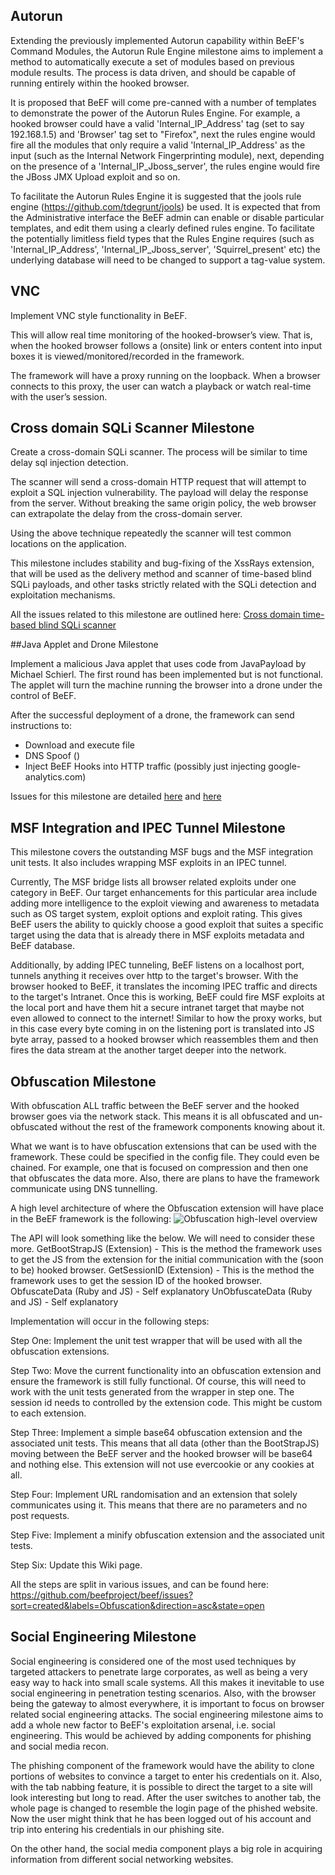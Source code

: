 ## Autorun 


Extending the previously implemented Autorun capability within BeEF's Command Modules, the Autorun Rule Engine milestone aims to implement a method to automatically execute a set of modules based on previous module results. The process is data driven, and should be capable of running entirely within the hooked browser.

It is proposed that BeEF will come pre-canned with a number of templates to demonstrate the power of the Autorun Rules Engine. For example, a hooked browser could have a valid 'Internal_IP_Address' tag (set to say 192.168.1.5) and 'Browser' tag set to "Firefox", next the rules engine would fire all the modules that only require a valid 'Internal_IP_Address' as the input (such as the Internal Network Fingerprinting module), next, depending on the presence of a 'Internal_IP_Jboss_server', the rules engine would fire the JBoss JMX Upload exploit and so on.

To facilitate the Autorun Rules Engine it is suggested that the jools rule engine (https://github.com/tdegrunt/jools) be used. It is expected that from the Administrative interface the BeEF admin can enable or disable particular templates, and edit them using a clearly defined rules engine. To facilitate the potentially limitless field types that the Rules Engine requires (such as 'Internal_IP_Address', 'Internal_IP_Jboss_server', 'Squirrel_present' etc) the underlying database will need to be changed to support a tag-value system.

## VNC

Implement VNC style functionality in BeEF. 

This will allow real time monitoring of the hooked-browser’s view. That is, when the hooked browser follows a (onsite) link or enters content into input boxes it is viewed/monitored/recorded in the framework. 

The framework will have a proxy running on the loopback. When a browser connects to this proxy, the user can watch a playback or watch real-time with the user’s session. 

## Cross domain SQLi Scanner Milestone

Create a cross-domain SQLi scanner. The process will be similar to time delay sql injection detection.

The scanner will send a cross-domain HTTP request that will attempt to exploit a SQL injection vulnerability. The payload will delay the response from the server. Without breaking the same origin policy, the web browser can extrapolate the delay from the cross-domain server. 

Using the above technique repeatedly the scanner will test common locations on the application. 

This milestone includes stability and bug-fixing of the XssRays extension, that will be used as the delivery method and scanner of time-based blind SQLi payloads, and other tasks strictly related with the SQLi detection and exploitation mechanisms.

All the issues related to this milestone are outlined here:
[Cross domain time-based blind SQLi scanner](https://github.com/beefproject/beef/issues?sort=created&labels=Cross-domain+SQLi&direction=asc&state=open)

##Java Applet and Drone Milestone

Implement a malicious Java applet that uses code from JavaPayload by Michael Schierl. The first round has been implemented but is not functional. The applet will turn the machine running the browser into a drone under the control of BeEF.

After the successful deployment of a drone, the framework can send instructions to:

 * Download and execute file
 * DNS Spoof ()
 * Inject BeEF Hooks into HTTP traffic (possibly just injecting google-analytics.com)

Issues for this milestone are detailed [here](https://github.com/beefproject/beef/issues?sort=created&labels=Java+Applet&direction=asc&state=open)
and [here](https://github.com/beefproject/beef/issues?labels=RFC1918+Hijack&sort=created&direction=asc&state=open&page=1)

## MSF Integration and IPEC Tunnel Milestone

This milestone covers the outstanding MSF bugs and the MSF integration unit tests. It also includes wrapping MSF exploits in an IPEC tunnel. 

Currently, The MSF bridge lists all browser related exploits under one category in BeEF. Our target enhancements for this particular area include adding more intelligence to the exploit viewing and awareness to metadata such as OS target system, exploit options and exploit rating. This gives BeEF users the ability to quickly choose a good exploit that suites a specific target using the data that is already there in MSF exploits metadata and BeEF database.

Additionally, by adding IPEC tunneling, BeEF listens on a localhost port, tunnels anything it receives over http to the target's browser. With the browser hooked to BeEF, it translates the incoming IPEC traffic and directs to the target's Intranet.  Once this is working, BeEF could fire MSF exploits at the local port and have them hit a secure intranet target that maybe not even allowed to connect to the internet! Similar to how the proxy works, but in this case every byte coming in on the listening port is translated into JS byte array, passed to a hooked browser which reassembles them and then fires the data stream at the another target deeper into the network.


## Obfuscation Milestone

With obfuscation ALL traffic between the BeEF server and the hooked browser goes via the network stack. This means it is all obfuscated and un-obfuscated without the rest of the framework components knowing about it.

What we want is to have obfuscation extensions that can be used with the framework. These could be specified in the config file. They could even be chained. For example, one that is focused on compression and then one that obfuscates the data more. Also, there are plans to have the framework communicate using DNS tunnelling. 

A high level architecture of where the Obfuscation extension will have place in the BeEF framework is the following:
![Obfuscation high-level overview](http://antisnatchor.com/BeEF-images/CommunicationServerClient.png)

The API will look something like the below. We will need to consider these more.
GetBootStrapJS (Extension) - This is the method the framework uses to get the JS from the extension for the initial communication with the (soon to be) hooked browser.
GetSessionID (Extension) - This is the method the framework uses to get the session ID of the hooked browser. 
ObfuscateData (Ruby and JS) - Self explanatory 
UnObfuscateData (Ruby and JS) - Self explanatory

Implementation will occur in the following steps: 

Step One:
Implement the unit test wrapper that will be used with all the obfuscation extensions. 

Step Two:
Move the current functionality into an obfuscation extension and ensure the framework is still fully functional. Of course, this will need to work with the unit tests generated from the wrapper in step one. The session id needs to controlled by the extension code. This might be custom to each extension.  

Step Three:
Implement a simple base64 obfuscation extension and the associated unit tests. This means that all data (other than the BootStrapJS) moving between the BeEF server and the hooked browser will be base64 and nothing else. This extension will not use evercookie or any cookies at all. 

Step Four:
Implement URL randomisation and an extension that solely communicates using it. This means that there are no parameters and no post requests. 

Step Five:
Implement a minify obfuscation extension and the associated unit tests. 

Step Six:
Update this Wiki page.

All the steps are split in various issues, and can be found here:
https://github.com/beefproject/beef/issues?sort=created&labels=Obfuscation&direction=asc&state=open

## Social Engineering Milestone

Social engineering is considered one of the most used techniques by targeted attackers to penetrate large corporates, as well as being a very easy way to hack into small scale systems. All this makes it inevitable to use social engineering in penetration testing scenarios. Also, with the browser being the gateway to almost everywhere, it is important to focus on browser related social engineering attacks. The social engineering milestone aims to add a whole new factor to BeEF's exploitation arsenal, i.e. social engineering. This would be achieved by adding components for phishing and social media recon.

The phishing component of the framework would have the ability to clone portions of websites to convince a target to enter his credentials on it. Also, with the tab nabbing feature, it is possible to direct the target to a site will look interesting but long to read. After the user switches to another tab, the whole page is changed to resemble the login page of the phished website. Now the user might think that he has been logged out of his account and trip into entering his credentials in our phishing site.

On the other hand, the social media component plays a big role in acquiring information from different social networking websites. <Add text here>